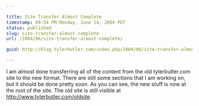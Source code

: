 ```yaml
---

title: Site Transfer Almost Complete
timestamp: 09:54 PM Monday, June 14, 2004 PDT
status: published
slug: site-transfer-almost-complete
url: /2004/06/site-transfer-almost-complete/

guid: http://blog.tylerbutler.com/index.php/2004/06/site-transfer-almost-complete/

---
```


I am almost done transferring all of the content from the old tylerbutler.com
site to the new format. There are still some sections that I am working on,
but it should be done pretty soon. As you can see, the new stuff is now at the
root of the site. The old site is still visible at http://www.tylerbutler.com/oldsite.
